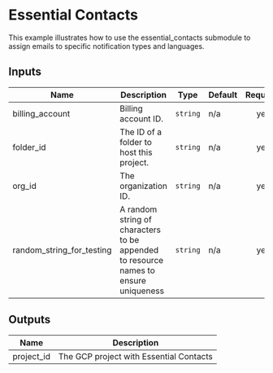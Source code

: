 # Essential Contacts

This example illustrates how to use the essential_contacts submodule to assign emails to specific notification types and languages.

<!-- BEGINNING OF PRE-COMMIT-TERRAFORM DOCS HOOK -->
## Inputs

| Name | Description | Type | Default | Required |
|------|-------------|------|---------|:--------:|
| billing\_account | Billing account ID. | `string` | n/a | yes |
| folder\_id | The ID of a folder to host this project. | `string` | n/a | yes |
| org\_id | The organization ID. | `string` | n/a | yes |
| random\_string\_for\_testing | A random string of characters to be appended to resource names to ensure uniqueness | `string` | n/a | yes |

## Outputs

| Name | Description |
|------|-------------|
| project\_id | The GCP project with Essential Contacts |

<!-- END OF PRE-COMMIT-TERRAFORM DOCS HOOK -->
